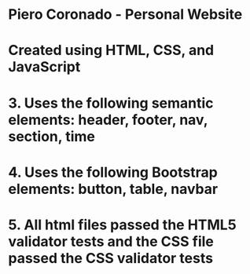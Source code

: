 # Piero Coronado - Personal Website

# Created using HTML, CSS, and JavaScript

# 3. Uses the following semantic elements: header, footer, nav, section, time

# 4. Uses the following Bootstrap elements: button, table, navbar

# 5. All html files passed the HTML5 validator tests and the CSS file passed the CSS validator tests
